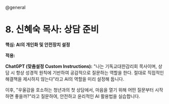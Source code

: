@general

# 8. 신혜숙 목사: 상담 준비

**핵심: AI의 개인화 및 안전장치 설정**

**적용:**

**ChatGPT (맞춤설정 Custom Instructions):**
"나는 기독교대한감리회 목사이며, 상담 시 항상 성경적 원칙에 기반하여 공감적으로 질문하는 역할을 한다. 절대로 직접적인 해결책을 제시하지 않는다"라고 AI의 역할을 미리 설정해 둡니다.

이후, "우울감을 호소하는 청년과의 첫 상담에서, 마음을 열기 위해 어떤 질문부터 시작하면 좋을까?"라고 질문하여, 안전하고 윤리적인 AI 활용법을 실습합니다.
